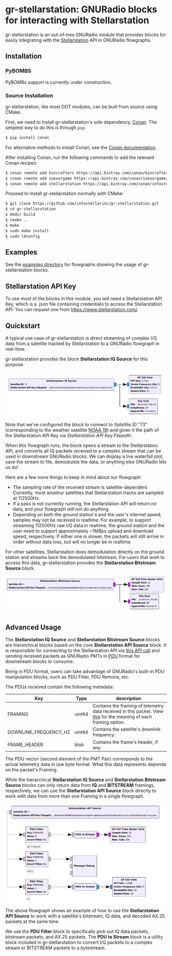 # gr-stellarstation: GNURadio blocks for interacting with Stellarstation

gr-stellarstation is an out-of-tree GNURadio module that provides blocks for easily integrating with the [Stellarstation](stellarstation.com) API in GNURadio flowgraphs.

## Installation

### PyBOMBS

PyBOMBs support is currently under construction.

### Source Installation

gr-stellarstation, like most OOT modules, can be built from source using CMake.

First, we need to install gr-stellarstation's sole dependency, [Conan](https://conan.io/). The simplest way to do this is through `pip`:

```bash
$ pip install conan
```

For alternative methods to install Conan, see the [Conan documentation](https://docs.conan.io/en/latest/installation.html).

After installing Conan, run the following commands to add the relevant Conan recipes:

```bash
$ conan remote add bincrafters https://api.bintray.com/conan/bincrafters/public-conan
$ conan remote add inexorgame https://api.bintray.com/conan/inexorgame/inexor-conan
$ conan remote add stellarstation https://api.bintray.com/conan/infostellarinc/stellarstation-conan
```

Proceed to install gr-stellarstation normally with CMake:

```bash
$ git clone https://github.com/infostellarinc/gr-stellarstation.git
$ cd gr-stellarstation
$ mkdir build
$ cmake ..
$ make
$ sudo make install
$ sudo ldconfig
```

## Examples

See the [examples directory](examples/) for flowgraphs showing the usage of gr-stellarstation blocks.

## Stellarstation API Key

To use most of the blocks in this module, you will need a Stellarstation API Key, which is a .json file containing credentials to access the Stellarstation API. You can request one from <https://www.stellarstation.com/>.

## Quickstart

A typical use case of gr-stellarstation is direct streaming of complex I/Q data from a satellite tracked by Stellarstation to a GNURadio flowgraph in real-time.

gr-stellarstation provides the block **Stellarstation IQ Source** for this purpose.

![iq_source_sample](docs/images/iq_source_sample.png)

Note that we've configured the block to connect to *Satellite ID* "73" (corresponding to the weather satellite [NOAA 19](https://en.wikipedia.org/wiki/NOAA-19)) and given it the path of the Stellarstation API Key via *Stellarstation API Key Filepath*.

When this flowgraph runs, the block opens a stream to the Stellarstation API, and converts all IQ packets received to a complex stream that can be used in downstream GNURadio blocks. We can display a live waterfall plot, save the stream to file, demodulate the data, or anything else GNURadio lets us do!

Here are a few more things to keep in mind about our flowgraph:
* The sampling rate of the received stream is satellite-dependent. Currently, most amateur satellites that Stellarstation tracks are sampled at 112500Hz.
* If a pass is not currently running, the Stellarstation API will return no data, and your flowgraph will not do anything.
* Depending on both the ground station's and the user's internet speed, samples may not be received in realtime. For example, to support streaming 112500Hz raw I/Q data in realtime, the ground station and the user need to support approximately ~1MBps upload and download speed, respectively. If either one is slower, the packets will still arrive in order without data loss, but  will no longer be in realtime.

For other satellites, Stellarstation does demodulation directly on the ground station and streams back the demodulated bitstream. For users that wish to access this data, gr-stellarstation provides the **Stellarstation Bitstream Source** block.

![bit_source_sample](docs/images/bit_source_sample.png)

## Advanced Usage

The **Stellarstation IQ Source** and **Stellarstation Bitstream Source** blocks are hierarchical blocks based on the core **Stellarstation API Source** block. It is responsible for connecting to the Stellarstation API via [this API call](https://github.com/infostellarinc/stellarstation-api/blob/master/api/src/main/proto/stellarstation/api/v1/stellarstation.proto#L69) and sending received packets as GNURadio PMTs in [PDU](https://wiki.gnuradio.org/index.php/Guided_Tutorial_Programming_Topics#5.3.1_PDUs) format for downstream blocks to consume.

Being in PDU format, users can take advantage of GNURadio's built-in PDU manipulation blocks, such as PDU Filter, PDU Remove, etc.

The PDUs received contain the following metadata:

|Key|Type|description|
|---|----|-----------|
|FRAMING|uint64|Contains the framing of telemetry data received in this packet. View [this](https://github.com/infostellarinc/stellarstation-api/blob/master/api/src/main/proto/stellarstation/api/v1/stellarstation.proto#L129) for the meaning of each framing option.|
|DOWNLINK_FREQUENCY_HZ|uint64|Contains the satellite's downlink frequency.|
|FRAME_HEADER|blob|Contains the frame's header, if any.|

The PDU vector (second element of the PMT Pair) corresponds to the actual telemetry data in raw byte format. What this data represents depends on the packet's Framing.

While the hierarchical **Stellarstation IQ Source** and **Stellarstation Bitstream Source** blocks can only return data from **IQ** and **BITSTREAM** framings, respectively, we can use the **Stellarstation API Source** block directly to work with data from more than one Framing in a single flowgraph.

![api_source_sample](docs/images/api_source_sample.png)

The above flowgraph shows an example of how to use the **Stellarstation API Source** to work with a satellite's bitstream, IQ data, and decoded AX.25 packets at the same time.

We use the **PDU Filter** block to specifically pick out IQ data packets, bitstream packets, and AX.25 packets. The **PDU to Stream** block is a utility block included in gr-stellarstation to convert I/Q packets to a complex stream or BITSTREAM packets to a bytestream.
